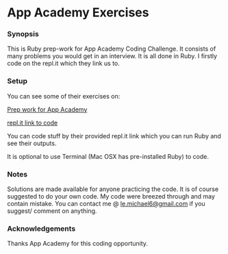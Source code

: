 # App Academy Exercises

### Synopsis
This is Ruby prep-work for App Academy Coding Challenge. It consists of many problems you would get in an interview. It is all done in Ruby. I firstly code on the repl.it which they link us to.

### Setup

You can see some of their exercises on:

[Prep work for App Academy](http://prepwork.appacademy.io/coding-test-1/practice-problems/)  

[repl.it link to code](https://repl.it/)

You can code stuff by their provided repl.it link which you can run Ruby and see their outputs.

It is optional to use Terminal (Mac OSX has pre-installed Ruby) to code.


### Notes
Solutions are made available for anyone practicing the code. It is of course suggested to do your own code.
My code were breezed through and may contain mistake. You can contact me @ le.michael6@gmail.com if you suggest/ comment on anything.

### Acknowledgements
Thanks App Academy for this coding opportunity.
